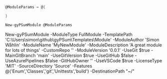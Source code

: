 ```powershell
@ModuleParams = @{

}

New-gyPSumModule @ModuleParams
```

New-gyPSumModule -ModuleType FullModule -TemplatePath 'C:\Users\simon\github\gyPSum\Templates\Module' -ModuleAuthor 'Simon Wåhlin' -ModuleName 'MyNewModule' -ModuleDescription 'A great module for lots of things' -CustomRepo '' -ModuleVersion '0.0.1' -UseGit $true -MainGitBranch 'main' -UseGitVersion $true -UseGitHub $false -UseAzurePipelines $false -GitHubOwner '' -UseVSCode $true -LicenseType 'MIT' -SourceDirectory 'Source' -Features @('Enum','Classes','git','Unittests','build') -DestinationPath "~/"